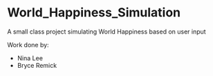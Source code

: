 # World_Happiness_Simulation

A small class project simulating World Happiness based on user input

Work done by:
* Nina Lee
* Bryce Remick  

